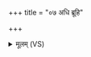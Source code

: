 +++
title = "०७ अधि ब्रूहि"

+++
<details><summary>मूलम् (VS)</summary>

अधि॑ ब्रूहि॒ मा र॑भथाः सृ॒जेमं तवै॒व सन्त्सर्व॑हाया इ॒हास्तु॑।  
भवा॑शर्वौ मृ॒डतं॒ शर्म॑ यच्छतमप॒सिध्य॑ दुरि॒तं ध॑त्त॒मायुः॑ ॥
</details>